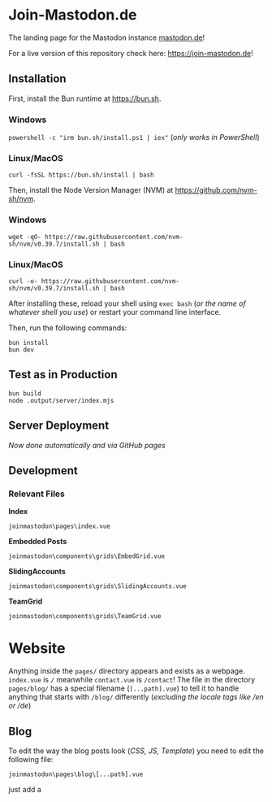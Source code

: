 # Join-Mastodon.de

The landing page for the Mastodon instance [mastodon.de](https://mastodon.de)!

For a live version of this repository check here: https://join-mastodon.de! 

## Installation

First, install the Bun runtime at https://bun.sh.

### Windows
`powershell -c "irm bun.sh/install.ps1 | iex"` (*only works in PowerShell*)

### Linux/MacOS
`curl -fsSL https://bun.sh/install | bash`

Then, install the Node Version Manager (NVM) at https://github.com/nvm-sh/nvm.

### Windows
`wget -qO- https://raw.githubusercontent.com/nvm-sh/nvm/v0.39.7/install.sh | bash`

### Linux/MacOS
`curl -o- https://raw.githubusercontent.com/nvm-sh/nvm/v0.39.7/install.sh | bash`

After installing these, reload your shell using `exec bash` (*or the name of whatever shell you use*) or restart your command line interface. 

Then, run the following commands:

```
bun install
bun dev
```

## Test as in Production

```
bun build
node .output/server/index.mjs
```

## Server Deployment

*Now done automatically and via GitHub pages*


## Development

### Relevant Files

**Index**

`joinmastodon\pages\index.vue`

**Embedded Posts**

`joinmastodon\components\grids\EmbedGrid.vue`

**SlidingAccounts**

`joinmastodon\components\grids\SlidingAccounts.vue`

**TeamGrid**

`joinmastodon\components\grids\TeamGrid.vue`

# Website

Anything inside the `pages/` directory appears and exists as a webpage. `index.vue` is `/` meanwhile `contact.vue` is `/contact`! The file in the directory `pages/blog/` has a special filename (`[...path].vue`) to tell it to handle anything that starts with `/blog/` differently (*excluding the locale tags like /en or /de*)

## Blog

To edit the way the blog posts look (*CSS, JS, Template*) you need to edit the following file:

`joinmastodon\pages\blog\[...path].vue`

just add a <style> tag at the end of it!




## Troubleshoot / Find Anything In This Code

1. Go to join-mastodon.de and inspect element whatever you wish to find
2. Copy the class names
3. Go to VSCode/VSCodium and do CTRL+SHIFT+F to do a global search for them


## To Do

- Fix navbar ALWAYS bringing you to the English version of a page, not the version of the page you're using it on (*most likely it is bringing you to the version of the page of your locale, disregarding settings*)
- Add a headline over the account grid
- Add English translations for the FAQ
- Fix everything written in English
- Make CLEARER that we are not Mastodon nor are we developing the Mastodon software, but simply a singular instance
- PayPal button looks differently in mobile mode than other buttons